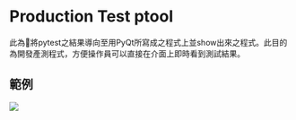 # Production Test ptool

此為將pytest之結果導向至用PyQt所寫成之程式上並show出來之程式。此目的為開發產測程式，方便操作員可以直接在介面上即時看到測試結果。

## 範例

<img src="images/image.gif">